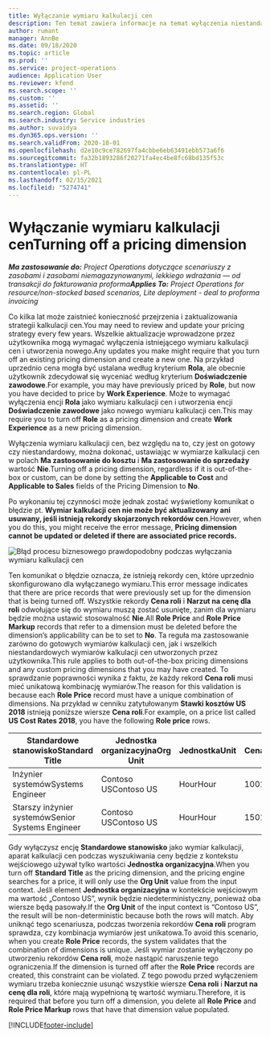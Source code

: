 ```yaml
---
title: Wyłączanie wymiaru kalkulacji cen
description: Ten temat zawiera informacje na temat wyłączenia niestandardowych wymiarów kalkulacji cen.
author: rumant
manager: AnnBe
ms.date: 09/18/2020
ms.topic: article
ms.prod: ''
ms.service: project-operations
audience: Application User
ms.reviewer: kfend
ms.search.scope: ''
ms.custom: ''
ms.assetid: ''
ms.search.region: Global
ms.search.industry: Service industries
ms.author: suvaidya
ms.dyn365.ops.version: ''
ms.search.validFrom: 2020-10-01
ms.openlocfilehash: d2e10c9ce782697fa4cbbe6eb63491ebb573a6f6
ms.sourcegitcommit: fa32b1893286f20271fa4ec4be8fc68bd135f53c
ms.translationtype: HT
ms.contentlocale: pl-PL
ms.lasthandoff: 02/15/2021
ms.locfileid: "5274741"
---
```

# <a name="turning-off-a-pricing-dimension"></a><span data-ttu-id="6dc03-103">Wyłączanie wymiaru kalkulacji cen</span><span class="sxs-lookup"><span data-stu-id="6dc03-103">Turning off a pricing dimension</span></span>

<span data-ttu-id="6dc03-104">_**Ma zastosowanie do:** Project Operations dotyczące scenariuszy z zasobami i zasobami niemagazynowanymi, lekkiego wdrażania — od transakcji do fakturowania proforma_</span><span class="sxs-lookup"><span data-stu-id="6dc03-104">_**Applies To:** Project Operations for resource/non-stocked based scenarios, Lite deployment - deal to proforma invoicing_</span></span>

<span data-ttu-id="6dc03-105">Co kilka lat może zaistnieć konieczność przejrzenia i zaktualizowania strategii kalkulacji cen.</span><span class="sxs-lookup"><span data-stu-id="6dc03-105">You may need to review and update your pricing strategy every few years.</span></span> <span data-ttu-id="6dc03-106">Wszelkie aktualizacje wprowadzone przez użytkownika mogą wymagać wyłączenia istniejącego wymiaru kalkulacji cen i utworzenia nowego.</span><span class="sxs-lookup"><span data-stu-id="6dc03-106">Any updates you make might require that you turn off an existing pricing dimension and create a new one.</span></span> <span data-ttu-id="6dc03-107">Na przykład uprzednio cena mogła być ustalana według kryterium **Rola**, ale obecnie użytkownik zdecydował się wyceniać według kryterium **Doświadczenie zawodowe**.</span><span class="sxs-lookup"><span data-stu-id="6dc03-107">For example, you may have previously priced by **Role**, but now you have decided to price by **Work Experience**.</span></span> <span data-ttu-id="6dc03-108">Może to wymagać wyłączenia encji **Rola** jako wymiaru kalkulacji cen i utworzenia encji **Doświadczenie zawodowe** jako nowego wymiaru kalkulacji cen.</span><span class="sxs-lookup"><span data-stu-id="6dc03-108">This may require you to turn off **Role** as a pricing dimension and create **Work Experience** as a new pricing dimension.</span></span> 

<span data-ttu-id="6dc03-109">Wyłączenia wymiaru kalkulacji cen, bez względu na to, czy jest on gotowy czy niestandardowy, można dokonać, ustawiając w wymiarze kalkulacji cen w polach **Ma zastosowanie do kosztu** i **Ma zastosowanie do sprzedaży** wartość **Nie**.</span><span class="sxs-lookup"><span data-stu-id="6dc03-109">Turning off a pricing dimension, regardless if it is out-of-the-box or custom, can be done by setting the **Applicable to Cost** and **Applicable to Sales** fields of the Pricing Dimension to **No**.</span></span>

<span data-ttu-id="6dc03-110">Po wykonaniu tej czynności może jednak zostać wyświetlony komunikat o błędzie pt. **Wymiar kalkulacji cen nie może być aktualizowany ani usuwany, jeśli istnieją rekordy skojarzonych rekordów cen**.</span><span class="sxs-lookup"><span data-stu-id="6dc03-110">However, when you do this, you might receive the error message, **Pricing dimension cannot be updated or deleted if there are associated price records.**</span></span>

![Błąd procesu biznesowego prawdopodobny podczas wyłączania wymiaru kalkulacji cen](media/Business-Process-Error.png)

<span data-ttu-id="6dc03-112">Ten komunikat o błędzie oznacza, że istnieją rekordy cen, które uprzednio skonfigurowano dla wyłączanego wymiaru.</span><span class="sxs-lookup"><span data-stu-id="6dc03-112">This error message indicates that there are price records that were previously set up for the dimension that is being turned off.</span></span> <span data-ttu-id="6dc03-113">Wszystkie rekordy **Cena roli** i **Narzut na cenę dla roli** odwołujące się do wymiaru muszą zostać usunięte, zanim dla wymiaru będzie można ustawić stosowalność **Nie**.</span><span class="sxs-lookup"><span data-stu-id="6dc03-113">All **Role Price** and **Role Price Markup** records that refer to a dimension must be deleted before the dimension’s applicability can be to set to **No**.</span></span> <span data-ttu-id="6dc03-114">Ta reguła ma zastosowanie zarówno do gotowych wymiarów kalkulacji cen, jak i wszelkich niestandardowych wymiarów kalkulacji cen utworzonych przez użytkownika.</span><span class="sxs-lookup"><span data-stu-id="6dc03-114">This rule applies to both out-of-the-box pricing dimensions and any custom pricing dimensions that you may have created.</span></span> <span data-ttu-id="6dc03-115">To sprawdzanie poprawności wynika z faktu, że każdy rekord **Cena roli** musi mieć unikatową kombinację wymiarów.</span><span class="sxs-lookup"><span data-stu-id="6dc03-115">The reason for this validation is because each **Role Price** record must have a unique combination of dimensions.</span></span> <span data-ttu-id="6dc03-116">Na przykład w cenniku zatytułowanym **Stawki kosztów US 2018** istnieją poniższe wiersze **Cena roli**.</span><span class="sxs-lookup"><span data-stu-id="6dc03-116">For example, on a price list called **US Cost Rates 2018**, you have the following **Role price** rows.</span></span> 

| <span data-ttu-id="6dc03-117">Standardowe stanowisko</span><span class="sxs-lookup"><span data-stu-id="6dc03-117">Standard Title</span></span>         | <span data-ttu-id="6dc03-118">Jednostka organizacyjna</span><span class="sxs-lookup"><span data-stu-id="6dc03-118">Org Unit</span></span>    |<span data-ttu-id="6dc03-119">Jednostka</span><span class="sxs-lookup"><span data-stu-id="6dc03-119">Unit</span></span>   |<span data-ttu-id="6dc03-120">Cena</span><span class="sxs-lookup"><span data-stu-id="6dc03-120">Price</span></span>  |<span data-ttu-id="6dc03-121">Waluta</span><span class="sxs-lookup"><span data-stu-id="6dc03-121">Currency</span></span>  |
| -----------------------|-------------|-------|-------|----------|
| <span data-ttu-id="6dc03-122">Inżynier systemów</span><span class="sxs-lookup"><span data-stu-id="6dc03-122">Systems Engineer</span></span>|<span data-ttu-id="6dc03-123">Contoso US</span><span class="sxs-lookup"><span data-stu-id="6dc03-123">Contoso US</span></span>|<span data-ttu-id="6dc03-124">Hour</span><span class="sxs-lookup"><span data-stu-id="6dc03-124">Hour</span></span>| <span data-ttu-id="6dc03-125">100</span><span class="sxs-lookup"><span data-stu-id="6dc03-125">100</span></span>|<span data-ttu-id="6dc03-126">USD</span><span class="sxs-lookup"><span data-stu-id="6dc03-126">USD</span></span>|
| <span data-ttu-id="6dc03-127">Starszy inżynier systemów</span><span class="sxs-lookup"><span data-stu-id="6dc03-127">Senior Systems Engineer</span></span>|<span data-ttu-id="6dc03-128">Contoso US</span><span class="sxs-lookup"><span data-stu-id="6dc03-128">Contoso US</span></span>|<span data-ttu-id="6dc03-129">Hour</span><span class="sxs-lookup"><span data-stu-id="6dc03-129">Hour</span></span>| <span data-ttu-id="6dc03-130">150</span><span class="sxs-lookup"><span data-stu-id="6dc03-130">150</span></span>| <span data-ttu-id="6dc03-131">USD</span><span class="sxs-lookup"><span data-stu-id="6dc03-131">USD</span></span>|


<span data-ttu-id="6dc03-132">Gdy wyłączysz encję **Standardowe stanowisko** jako wymiar kalkulacji, aparat kalkulacji cen podczas wyszukiwania ceny będzie z kontekstu wejściowego używał tylko wartości **Jednostka organizacyjna**.</span><span class="sxs-lookup"><span data-stu-id="6dc03-132">When you turn off **Standard Title** as the pricing dimension, and the pricing engine searches for a price, it will only use the **Org Unit** value from the input context.</span></span> <span data-ttu-id="6dc03-133">Jeśli element **Jednostka organizacyjna** w kontekście wejściowym ma wartość „Contoso US”, wynik będzie niedeterministyczny, ponieważ oba wiersze będą pasowały.</span><span class="sxs-lookup"><span data-stu-id="6dc03-133">If the **Org Unit** of the input context is “Contoso US”, the result will be non-deterministic because both the rows will match.</span></span> <span data-ttu-id="6dc03-134">Aby uniknąć tego scenariusza, podczas tworzenia rekordów **Cena roli** program sprawdza, czy kombinacja wymiarów jest unikatowa.</span><span class="sxs-lookup"><span data-stu-id="6dc03-134">To avoid this scenario, when you create **Role Price** records, the system validates that the combination of dimensions is unique.</span></span> <span data-ttu-id="6dc03-135">Jeśli wymiar zostanie wyłączony po utworzeniu rekordów **Cena roli**, może nastąpić naruszenie tego ograniczenia.</span><span class="sxs-lookup"><span data-stu-id="6dc03-135">If the dimension is turned off after the **Role Price** records are created, this constraint can be violated.</span></span> <span data-ttu-id="6dc03-136">Z tego powodu przed wyłączeniem wymiaru trzeba koniecznie usunąć wszystkie wiersze **Cena roli** i **Narzut na cenę dla roli**, które mają wypełnioną tę wartość wymiaru.</span><span class="sxs-lookup"><span data-stu-id="6dc03-136">Therefore, it is required that before you turn off a dimension, you delete all **Role Price** and **Role Price Markup** rows that have that dimension value populated.</span></span>


[!INCLUDE[footer-include](../includes/footer-banner.md)]